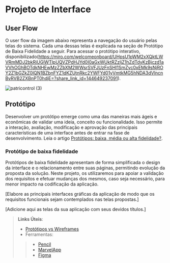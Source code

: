 
# Projeto de Interface

## User Flow
O user flow da imagem abaixo representa a navegação do usuário pelas telas do sistema. Cada uma dessas telas é explicada na seção de Protótipo de Baixa Fidelidade a seguir. Para acessar o protótipo interativo, disponibilizado(https://miro.com/welcomeonboard/UHpsU1pWM2xXQktLWVRmMDJ2bkRiUGlWTlpUQVZPdHJYd0I0aGxWUktRZzljZ1hZdTdyKzBjczd1aVVhOGhBOTdkNHEwMzZZbXM2WWsrSVFJUzFnSHI1SmZyc0xEMk9sNjROY2Z1bGZkZ0lQN1BZbnFYZ1dKZUtnRkc2YWFYd01yVmtkMG5hNDA3dVlncnBvRVB2ZXBnPT0hdjE=?share_link_id=144649237091).

![patricontrol (3)](https://github.com/user-attachments/assets/2a28d6a5-060d-41a9-8dd6-f404af258aec)



## Protótipo

Desenvolver um protótipo emerge como uma das maneiras mais ágeis e econômicas de validar uma ideia, conceito ou funcionalidade. Isso permite a interação, avaliação, modificação e aprovação das principais características de uma interface antes de entrar na fase de desenvolvimento. Leia o artigo [Protótipos: baixa, média ou alta fidelidade?](https://medium.com/ladies-that-ux-br/prot%C3%B3tipos-baixa-m%C3%A9dia-ou-alta-fidelidade-71d897559135).

### Protótipo de baixa fidelidade

Protótipos de baixa fidelidade apresentam de forma simplificada o design da interface e o relacionamento entre suas páginas, permitindo evolução da proposta da solução. Neste projeto, os utilizaremos para apoiar a validação dos requisitos e efetuar mudanças dos mesmos, caso seja necessário, para menor impacto na codificação da aplicação.

[Elabore as principais interfaces gráficas da aplicação de modo que os requisitos funcionais sejam contemplados nas telas propostas.]

[Adicione aqui as telas da sua aplicação com seus devidos títulos.] 
 
> **Links Úteis**:
> - [Protótipos vs Wireframes](https://www.nngroup.com/videos/prototypes-vs-wireframes-ux-projects/)
>- Ferramentas:
>> - [Pencil](https://pencil.evolus.vn/)
>> - [MarvelApp](https://marvelapp.com/)
>> - [Figma](https://www.figma.com/)



